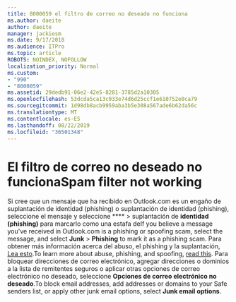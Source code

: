 ```yaml
---
title: 8000059 el filtro de correo no deseado no funciona
ms.author: daeite
author: daeite
manager: jackiesm
ms.date: 9/17/2018
ms.audience: ITPro
ms.topic: article
ROBOTS: NOINDEX, NOFOLLOW
localization_priority: Normal
ms.custom:
- "990"
- "8000059"
ms.assetid: 29dedb91-06e2-42e5-8281-3785d2a10305
ms.openlocfilehash: 53dcda5ca13c033e74d6d25ccf1e610752e0ca79
ms.sourcegitcommit: 1d98db8acb9959aba3b5e308a567ade6b62da56c
ms.translationtype: MT
ms.contentlocale: es-ES
ms.lasthandoff: 08/22/2019
ms.locfileid: "36501348"
---
```

# <a name="spam-filter-not-working"></a><span data-ttu-id="4c68e-102">El filtro de correo no deseado no funciona</span><span class="sxs-lookup"><span data-stu-id="4c68e-102">Spam filter not working</span></span>

<span data-ttu-id="4c68e-103">Si cree que un mensaje que ha recibido en Outlook.com es un engaño de suplantación de identidad (phishing) o suplantación de identidad (phishing), seleccione el mensaje y seleccione \*\*\*\* \> suplantación de **identidad (phishing)** para marcarlo como una estafa de</span><span class="sxs-lookup"><span data-stu-id="4c68e-103">If you believe a message you've received in Outlook.com is a phishing or spoofing scam, select the message, and select **Junk** \> **Phishing** to mark it as a phishing scam.</span></span> <span data-ttu-id="4c68e-104">Para obtener más información acerca del abuso, el phishing y la suplantación, [Lea esto](https://support.office.com/article/0d882ea5-eedc-4bed-aebc-079ffa1105a3?wt.mc_id=Office_Outlook_com_Alchemy).</span><span class="sxs-lookup"><span data-stu-id="4c68e-104">To learn more about abuse, phishing, and spoofing, [read this](https://support.office.com/article/0d882ea5-eedc-4bed-aebc-079ffa1105a3?wt.mc_id=Office_Outlook_com_Alchemy).</span></span> <span data-ttu-id="4c68e-105">Para bloquear direcciones de correo electrónico, agregar direcciones o dominios a la lista de remitentes seguros o aplicar otras opciones de correo electrónico no deseado, seleccione **Opciones de correo electrónico no deseado**.</span><span class="sxs-lookup"><span data-stu-id="4c68e-105">To block email addresses, add addresses or domains to your Safe senders list, or apply other junk email options, select **Junk email options**.</span></span>
  